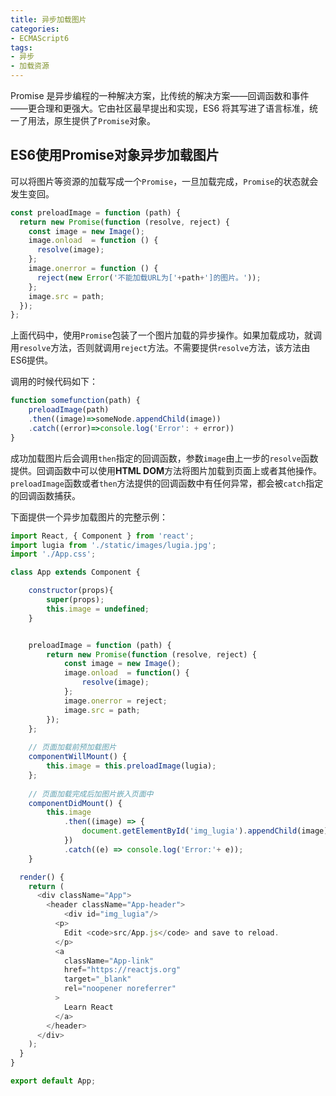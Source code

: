 ```yaml
---
title: 异步加载图片
categories:
- ECMAScript6
tags:
- 异步
- 加载资源
---
```


Promise 是异步编程的一种解决方案，比传统的解决方案——回调函数和事件——更合理和更强大。它由社区最早提出和实现，ES6 将其写进了语言标准，统一了用法，原生提供了`Promise`对象。

## ES6使用Promise对象异步加载图片

可以将图片等资源的加载写成一个`Promise`，一旦加载完成，`Promise`的状态就会发生变回。

```javascript
const preloadImage = function (path) {
  return new Promise(function (resolve, reject) {
    const image = new Image();
    image.onload  = function () {
      resolve(image);
    };
    image.onerror = function () {
      reject(new Error('不能加载URL为['+path+']的图片。'));
    };
    image.src = path;
  });
};
```

上面代码中，使用`Promise`包装了一个图片加载的异步操作。如果加载成功，就调用`resolve`方法，否则就调用`reject`方法。不需要提供`resolve`方法，该方法由ES6提供。

调用的时候代码如下：

```javascript
function somefunction(path) {
    preloadImage(path)
    .then((image)=>someNode.appendChild(image))
   	.catch((error)=>console.log('Error': + error))
}
```

成功加载图片后会调用`then`指定的回调函数，参数`image`由上一步的`resolve`函数提供。回调函数中可以使用**HTML DOM**方法将图片加载到页面上或者其他操作。`preloadImage`函数或者`then`方法提供的回调函数中有任何异常，都会被`catch`指定的回调函数捕获。

下面提供一个异步加载图片的完整示例：

```javascript
import React, { Component } from 'react';
import lugia from './static/images/lugia.jpg';
import './App.css';

class App extends Component {

    constructor(props){
        super(props);
        this.image = undefined;
    }


    preloadImage = function (path) {
        return new Promise(function (resolve, reject) {
            const image = new Image();
            image.onload  = function() {
                resolve(image);
            };
            image.onerror = reject;
            image.src = path;
        });
    };
	
	// 页面加载前预加载图片
    componentWillMount() {
        this.image = this.preloadImage(lugia);
    };
	
	// 页面加载完成后加图片嵌入页面中
    componentDidMount() {
        this.image
            .then((image) => {
                document.getElementById('img_lugia').appendChild(image);
            })
            .catch((e) => console.log('Error:'+ e));
    }

  render() {
    return (
      <div className="App">
        <header className="App-header">
            <div id="img_lugia"/>
          <p>
            Edit <code>src/App.js</code> and save to reload.
          </p>
          <a
            className="App-link"
            href="https://reactjs.org"
            target="_blank"
            rel="noopener noreferrer"
          >
            Learn React
          </a>
        </header>
      </div>
    );
  }
}

export default App;
```

